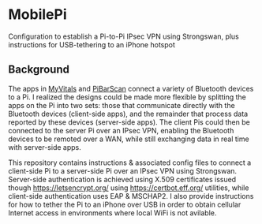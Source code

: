 # MobilePi
Configuration to establish a Pi-to-Pi IPsec VPN using Strongswan, plus instructions for USB-tethering to an iPhone hotspot
## Background
The apps in [MyVitals](https://github.com/glmck13/MyVitals) and [PiBarScan](https://github.com/glmck13/PiBarScan) connect a variety of Bluetooth devices to a Pi.  I realized the designs could be made more flexible by splitting the apps on the Pi into two sets: those that communicate directly with the Bluetooth devices (client-side apps), and the remainder that process data reported by these devices (server-side apps).  The client Pis could then be connected to the server Pi over an IPsec VPN, enabling the Bluetooth devices to be remoted over a WAN, while still exchanging data in real time with server-side apps.

This repository contains instructions & associated config files to connect a client-side Pi to a server-side Pi over an IPsec VPN using Strongswan.  Server-side authentication is achieved using X.509 certificates issued though https://letsencrypt.org/ using https://certbot.eff.org/ utilities, while client-side authentication uses EAP & MSCHAP2.  I also provide instructions for how to tether the Pi to an iPhone over USB in order to obtain cellular Internet access in environments where local WiFi is not avilable.
